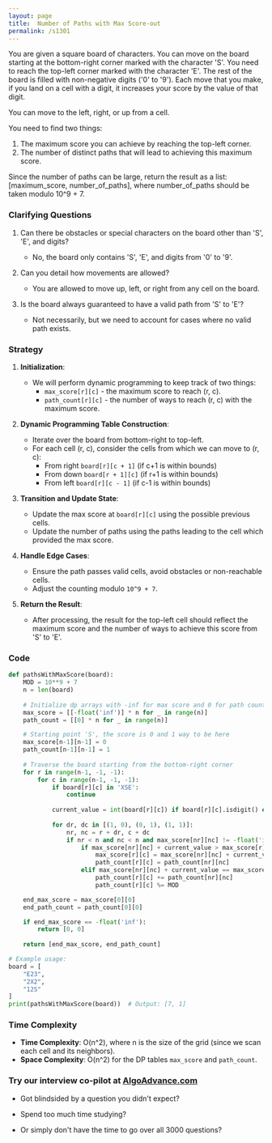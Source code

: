 ```yaml
---
layout: page
title:  Number of Paths with Max Score-out
permalink: /s1301
---
```


You are given a square board of characters. You can move on the board starting at the bottom-right corner marked with the character 'S'. You need to reach the top-left corner marked with the character 'E'. The rest of the board is filled with non-negative digits ('0' to '9'). Each move that you make, if you land on a cell with a digit, it increases your score by the value of that digit.

You can move to the left, right, or up from a cell.

You need to find two things:

1. The maximum score you can achieve by reaching the top-left corner.
2. The number of distinct paths that will lead to achieving this maximum score.

Since the number of paths can be large, return the result as a list: [maximum_score, number_of_paths], where number_of_paths should be taken modulo 10^9 + 7.

### Clarifying Questions

1. Can there be obstacles or special characters on the board other than 'S', 'E', and digits?
   - No, the board only contains 'S', 'E', and digits from '0' to '9'.

2. Can you detail how movements are allowed?
   - You are allowed to move up, left, or right from any cell on the board.

3. Is the board always guaranteed to have a valid path from 'S' to 'E'?
   - Not necessarily, but we need to account for cases where no valid path exists.

### Strategy

1. **Initialization**:
   - We will perform dynamic programming to keep track of two things:
     - `max_score[r][c]` - the maximum score to reach (r, c).
     - `path_count[r][c]` - the number of ways to reach (r, c) with the maximum score.

2. **Dynamic Programming Table Construction**:
   - Iterate over the board from bottom-right to top-left.
   - For each cell (r, c), consider the cells from which we can move to (r, c):
     - From right `board[r][c + 1]` (if c+1 is within bounds)
     - From down `board[r + 1][c]` (if r+1 is within bounds)
     - From left `board[r][c - 1]` (if c-1 is within bounds)

3. **Transition and Update State**:
   - Update the max score at `board[r][c]` using the possible previous cells.
   - Update the number of paths using the paths leading to the cell which provided the max score.

4. **Handle Edge Cases**:
   - Ensure the path passes valid cells, avoid obstacles or non-reachable cells.
   - Adjust the counting modulo `10^9 + 7`.

5. **Return the Result**:
   - After processing, the result for the top-left cell should reflect the maximum score and the number of ways to achieve this score from 'S' to 'E'.

### Code

```python
def pathsWithMaxScore(board):
    MOD = 10**9 + 7
    n = len(board)
    
    # Initialize dp arrays with -inf for max score and 0 for path count
    max_score = [[-float('inf')] * n for _ in range(n)]
    path_count = [[0] * n for _ in range(n)]

    # Starting point 'S', the score is 0 and 1 way to be here
    max_score[n-1][n-1] = 0
    path_count[n-1][n-1] = 1
    
    # Traverse the board starting from the bottom-right corner
    for r in range(n-1, -1, -1):
        for c in range(n-1, -1, -1):
            if board[r][c] in 'XSE':
                continue
            
            current_value = int(board[r][c]) if board[r][c].isdigit() else 0
            
            for dr, dc in [(1, 0), (0, 1), (1, 1)]:
                nr, nc = r + dr, c + dc
                if nr < n and nc < n and max_score[nr][nc] != -float('inf'):
                    if max_score[nr][nc] + current_value > max_score[r][c]:
                        max_score[r][c] = max_score[nr][nc] + current_value
                        path_count[r][c] = path_count[nr][nc]
                    elif max_score[nr][nc] + current_value == max_score[r][c]:
                        path_count[r][c] += path_count[nr][nc]
                        path_count[r][c] %= MOD

    end_max_score = max_score[0][0]
    end_path_count = path_count[0][0]

    if end_max_score == -float('inf'):
        return [0, 0]
    
    return [end_max_score, end_path_count]

# Example usage:
board = [
    "E23",
    "2X2",
    "12S"
]
print(pathsWithMaxScore(board))  # Output: [7, 1]
```

### Time Complexity
- **Time Complexity**: O(n^2), where n is the size of the grid (since we scan each cell and its neighbors).
- **Space Complexity**: O(n^2) for the DP tables `max_score` and `path_count`.


### Try our interview co-pilot at [AlgoAdvance.com](https://algoAdvance.com)

- Got blindsided by a question you didn't expect?

- Spend too much time studying?

- Or simply don't have the time to go over all 3000 questions?

